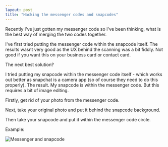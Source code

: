 ```yaml
---
layout: post
title: "Hacking the messenger codes and snapcodes"
---
```


Recently I've just gotten my messenger code so I've been thinking, what is the best way of merging the two codes together.

I've first tried putting the messenger code within the snapcode itself. The results wasnt very good as the UX behind the scanning was a bit fiddly. Not good if you want this on your business card or contact card.

The next best solution?

I tried putting my snapcode within the messenger code itself - which works out better as snapchat is a camera app (so of course they need to do this properly). The result. My snapcode is within the messenger code. But this requires a bit of image editing.

Firstly, get rid of your photo from the messenger code.

Next, take your original photo and put it behind the snapcode background.

Then take your snapcode and put it within the messenger code circle.

Example:

![Messenger and snapcode](//d3hs7z89jfjpsh.cloudfront.net/profile/nolim1t_snap_and_messenger.png)
